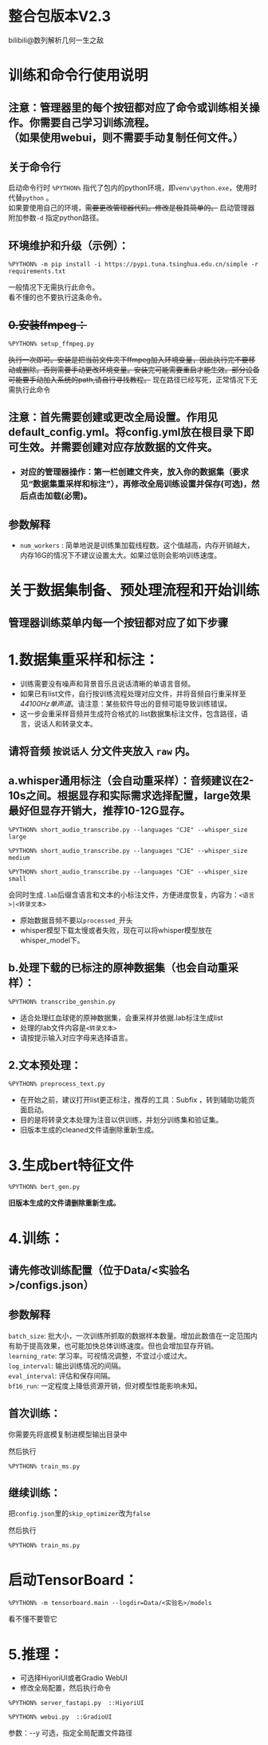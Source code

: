 # 整合包版本V2.3 
bilibili@数列解析几何一生之敌
# 训练和命令行使用说明
## 注意：管理器里的每个按钮都对应了命令或训练相关操作。你需要自己学习训练流程。<br>（如果使用webui，则不需要手动复制任何文件。）
## 关于命令行
启动命令行时 `%PYTHON%`
指代了包内的python环境，即`venv\python.exe`，使用时代替`python` 。  
如果要使用自己的环境，~~需要更改管理器代码。修改是极其简单的。~~ 启动管理器附加参数`-d` 指定python路径。
## 环境维护和升级（示例）：

 ```
 %PYTHON% -m pip install -i https://pypi.tuna.tsinghua.edu.cn/simple -r requirements.txt
 ```
 一般情况下无需执行此命令。  
 看不懂的也不要执行这条命令。

## ~~0.安装ffmpeg：~~
```
%PYTHON% setup_ffmpeg.py
```
~~执行一次即可。安装是把当前文件夹下ffmpeg加入环境变量，因此执行完不要移动或删除。否则需要手动更改环境变量。安装完可能需要重启才能生效。部分设备可能要手动加入系统的path,请自行寻找教程。~~ 现在路径已经写死，正常情况下无需执行此命令

## 注意：首先需要创建或更改全局设置。作用见default_config.yml。将config.yml放在根目录下即可生效。并需要创建对应存放数据的文件夹。
* ### 对应的管理器操作：第一栏创建文件夹，放入你的数据集（要求见“数据集重采样和标注”），再修改全局训练设置并保存(可选)，然后点击加载(必需)。
## 参数解释
* `num_workers` : 简单地说是训练集加载线程数。这个值越高，内存开销越大，内存16G的情况下不建议设置太大。如果过低则会影响训练速度。

# 关于数据集制备、预处理流程和开始训练
## 管理器训练菜单内每一个按钮都对应了如下步骤

# 1.数据集重采样和标注：
* 训练需要没有噪声和背景音乐且说话清晰的单语言音频。
* 如果已有list文件，自行按训练流程处理对应文件，并将音频自行重采样至*44100Hz单声道*。请注意：某些软件导出的音频可能导致训练错误。
* 这一步会重采样音频并生成符合格式的.list数据集标注文件，包含路径，语言，说话人和转录文本。  
## 请将音频 `按说话人` 分文件夹放入 `raw` 内。 

## a.whisper通用标注（会自动重采样）：音频建议在2-10s之间。根据显存和实际需求选择配置，large效果最好但显存开销大，推荐10-12G显存。
```
%PYTHON% short_audio_transcribe.py --languages "CJE" --whisper_size large
```
```
%PYTHON% short_audio_transcribe.py --languages "CJE" --whisper_size medium
```
```
%PYTHON% short_audio_transcribe.py --languages "CJE" --whisper_size small
```
会同时生成`.lab`后缀含语言和文本的小标注文件，方便进度恢复，内容为：`<语言>|<转录文本>`     
* 原始数据音频不要以`processed_`开头  
* whisper模型下载太慢或者失败，现在可以将whisper模型放在whisper_model下。

## b.处理下载的已标注的原神数据集（也会自动重采样）：
```
%PYTHON% transcribe_genshin.py
```
* 适合处理红血球佬的原神数据集，会重采样并依据.lab标注生成list
* 处理的lab文件内容是`<转录文本>`  
* 请按提示输入对应字母来选择语言。

## 2.文本预处理：
```
%PYTHON% preprocess_text.py
```
* 在开始之前，建议打开list更正标注，推荐的工具：Subfix ，转到辅助功能页面启动。
* 目的是将转录文本处理为注音以供训练，并划分训练集和验证集。  
* 旧版本生成的cleaned文件请删除重新生成。

# 3.生成bert特征文件
```
%PYTHON% bert_gen.py
```

**旧版本生成的文件请删除重新生成。**

# 4.训练：
## 请先修改训练配置（位于Data/<实验名>/configs.json）
## 参数解释
`batch_size`: 批大小，一次训练所抓取的数据样本数量。增加此数值在一定范围内有助于提高效果，也可能加快总体训练速度。但也会增加显存开销。  
`learning_rate`: 学习率。可视情况调整，不宜过小或过大。   
`log_interval`: 输出训练情况的间隔。  
`eval_interval`: 评估和保存间隔。  
`bf16_run`: 一定程度上降低资源开销，但对模型性能影响未知。
## 首次训练：
你需要先将底模复制进模型输出目录中  
  
然后执行
```
%PYTHON% train_ms.py 
```
## 继续训练：
把`config.json`里的`skip_optimizer`改为`false`  
  
  然后执行  
```
%PYTHON% train_ms.py 
```  

# 启动TensorBoard：
```
%PYTHON% -m tensorboard.main --logdir=Data/<实验名>/models
```
看不懂不要管它

# 5.推理：
* 可选择HiyoriUI或者Gradio WebUI
* 修改全局配置，然后执行命令
```
%PYTHON% server_fastapi.py  ::HiyoriUI
```
```
%PYTHON% webui.py  ::GradioUI
```
参数：--y 可选，指定全局配置文件路径
